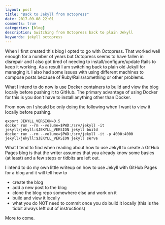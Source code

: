 ```yaml
---
layout: post
title: "Back to Jekyll from Octopress"
date: 2017-09-08 22:01
comments: true
categories: [blog]
description: Switching from Octopress back to plain Jekyll
keywords: jekyll octopress
---
```

When I first created this blog I opted to go with Octopress.
That worked well enough for a number of years but Octopress seems to have fallen in disrepair and I also got tired of needing to install/configure/update Rails to keep it working.
As a result I am switching back to plain old Jekyll for managing it.
I also had some issues with using different machines to compose posts because of Ruby/Rails/something or other problems.

What I intend to do now is use Docker containers to build and view the blog locally before pushing it to GitHub.
The primary advantage of using Docker for this is you don't have to install anything other than Docker.

From now on I should be only doing the following when I want to view it locally before pushing.

```
export JEKYLL_VERSION=3.5
docker run --rm --volume=$PWD:/srv/jekyll -it jekyll/jekyll:$JEKYLL_VERSION jekyll build
docker run --rm --volume=$PWD:/srv/jekyll -it -p 4000:4000 jekyll/jekyll:$JEKYLL_VERSION jekyll serve
```

What I tend to find when reading about how to use Jekyll to create a GitHub Pages blog is that the writer assumes that you already know some basics (at least) and a few steps or tidbits are left out.

I intend to do my own little writeup on how to use Jekyll with GitHub Pages for a blog and it will tell how to
* create the blog
* add a new post to the blog
* clone the blog repo somewhere else and work on it
* build and view it locally
* what you do NOT need to commit once you do build it locally (this is the tidbit always left out of instructions)

More to come.
